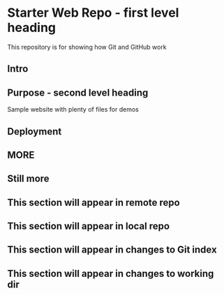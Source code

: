 # Starter Web Repo - first level heading

This repository is for showing how Git and GitHub work

## Intro

## Purpose - second level heading

Sample website with plenty of files for demos

## Deployment

## MORE

## Still more

## This section will appear in remote repo

## This section will appear in local repo

## This section will appear in changes to Git index

## This section will appear in changes to working dir

